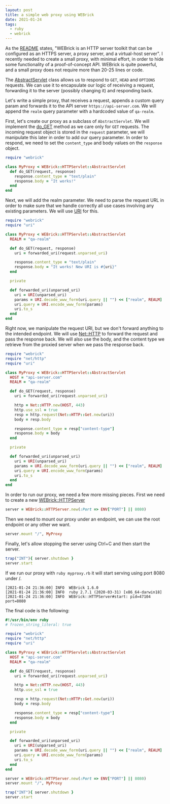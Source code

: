 ```yaml
---
layout: post
title: a simple web proxy using WEBrick
date: 2021-01-24
tags:
  - ruby
  - webrick
---
```


As the [README](https://github.com/ruby/webrick) states, "WEBrick is an HTTP server toolkit that can
be configured as an HTTPS server, a proxy server, and a virtual-host server". I recently needed to
create a small proxy, with minimal effort, in order to hide some functionality of a proof-of-concept
API. WEBrick is quite powerful, and a small proxy does not require more than 20-25 lines or code.

The [AbstractServlet](https://docs.ruby-lang.org/en/2.7.0/WEBrick/HTTPServlet/AbstractServlet.html)
class allows us to respond to `GET`, `HEAD` and `OPTIONS` requests. We can use it to encapsulate our
logic of receiving a request, forwarding it to the server (possibly changing it) and responding back.

Let's write a simple proxy, that receives a request, appends a custom query param and forwards it to
the API server `https://api-server.com`. We will append the `realm` query parameter with a hardcoded
value of `qa-realm`.

First, let's create our proxy as a subclass of `AbstractServlet`. We will implement the 
[do_GET](https://docs.ruby-lang.org/en/2.7.0/RDoc/Servlet.html#method-i-do_GET) method as we care only
for `GET` requests. The incoming request object is stored in the `request` parameter, we will manipulate
this later in order to add our query parameter. In order to respond, we need to set the `content_type` and
body values on the `response` object.

```ruby
require "webrick"

class MyProxy < WEBrick::HTTPServlet::AbstractServlet
  def do_GET(request, response)
    response.content_type = "text/plain"
    response.body = "It works!"
  end
end
```

Next, we will add the realm parameter. We need to parse the request URL in order to make sure that we
handle correctly all use cases involving any existing parameters. We will use [URI](https://rubyapi.org/2.7/o/uri)
for this.

```ruby
require "webrick"
require "uri"

class MyProxy < WEBrick::HTTPServlet::AbstractServlet
  REALM = "qa-realm"

  def do_GET(request, response)
    uri = forwarded_uri(request.unparsed_uri)

    response.content_type = "text/plain"
    response.body = "It works! New URI is #{uri}"
  end

  private

  def forwarded_uri(unparsed_uri)
    uri = URI(unparsed_uri)
    params = URI.decode_www_form(uri.query || "") << ["realm", REALM]
    uri.query = URI.encode_www_form(params)
    uri.to_s
  end
end
```

Right now, we manipulate the request URI, but we don't forward anything to the intended endpoint.
We will use [Net::HTTP](https://rubyapi.org/2.7/o/net/http) to forward the request and pass the response
back. We will also use the body, and the content type we retrieve from the proxied server when we pass
the response back.

```ruby
require "webrick"
require "net/http"
require "uri"

class MyProxy < WEBrick::HTTPServlet::AbstractServlet
  HOST = "api-server.com"
  REALM = "qa-realm"

  def do_GET(request, response)
    uri = forwarded_uri(request.unparsed_uri)

    http = Net::HTTP.new(HOST, 443)
    http.use_ssl = true
    resp = http.request(Net::HTTP::Get.new(uri))
    body = resp.body

    response.content_type = resp["content-type"]
    response.body = body
  end

  private

  def forwarded_uri(unparsed_uri)
    uri = URI(unparsed_uri)
    params = URI.decode_www_form(uri.query || "") << ["realm", REALM]
    uri.query = URI.encode_www_form(params)
    uri.to_s
  end
end
```

In order to run our proxy, we need a few more missing pieces. First we need to create a new
[WEBrick::HTTPServer](https://docs.ruby-lang.org/en/2.7.0/WEBrick.html#module-WEBrick-label-Starting+an+HTTP+server)

```ruby
server = WEBrick::HTTPServer.new(:Port => ENV["PORT"] || 8080)
```

Then we need to mount our proxy under an endpoint, we can use the root endpoint or any other we want.

```ruby
server.mount "/", MyProxy
```

Finally, let's allow stopping the server using Ctrl+C and then start the server.

```ruby
trap("INT"){ server.shutdown }
server.start
```

If we run our proxy with `ruby myproxy.rb` it will start serving using port 8080 under /.

```text
[2021-01-24 21:36:00] INFO  WEBrick 1.6.0
[2021-01-24 21:36:00] INFO  ruby 2.7.1 (2020-03-31) [x86_64-darwin18]
[2021-01-24 21:36:00] INFO  WEBrick::HTTPServer#start: pid=47104 port=8080
```

The final code is the following:

```ruby
#!/usr/bin/env ruby
# frozen_string_literal: true

require "webrick"
require "net/http"
require "uri"

class MyProxy < WEBrick::HTTPServlet::AbstractServlet
  HOST = "api-server.com"
  REALM = "qa-realm"

  def do_GET(request, response)
    uri = forwarded_uri(request.unparsed_uri)

    http = Net::HTTP.new(HOST, 443)
    http.use_ssl = true

    resp = http.request(Net::HTTP::Get.new(uri))
    body = resp.body

    response.content_type = resp["content-type"]
    response.body = body
  end

  private

  def forwarded_uri(unparsed_uri)
    uri = URI(unparsed_uri)
    params = URI.decode_www_form(uri.query || "") << ["realm", REALM]
    uri.query = URI.encode_www_form(params)
    uri.to_s
  end
end

server = WEBrick::HTTPServer.new(:Port => ENV["PORT"] || 8080)
server.mount "/", MyProxy

trap("INT"){ server.shutdown }
server.start
```
